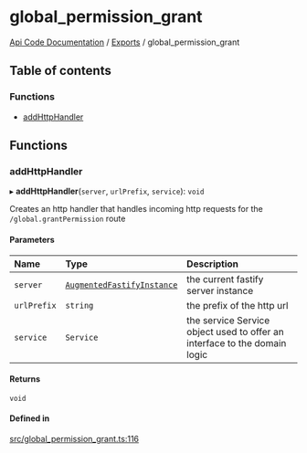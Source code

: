 # global\_permission\_grant
 
[Api Code Documentation](../README.md) / [Exports](../modules.md) / global\_permission\_grant

## Table of contents

### Functions

- [addHttpHandler](global_permission_grant.md#addhttphandler)

## Functions

### addHttpHandler

▸ **addHttpHandler**(`server`, `urlPrefix`, `service`): `void`

Creates an http handler that handles incoming http requests for the `/global.grantPermission` route

#### Parameters

| Name | Type | Description |
| :------ | :------ | :------ |
| `server` | [`AugmentedFastifyInstance`](../interfaces/types.AugmentedFastifyInstance.md) | the current fastify server instance |
| `urlPrefix` | `string` | the prefix of the http url |
| `service` | `Service` | the service Service object used to offer an interface to the domain logic |

#### Returns

`void`

#### Defined in

[src/global_permission_grant.ts:116](https://github.com/openkfw/TruBudget/blob/95e6f8a/api/src/global_permission_grant.ts#L116)
